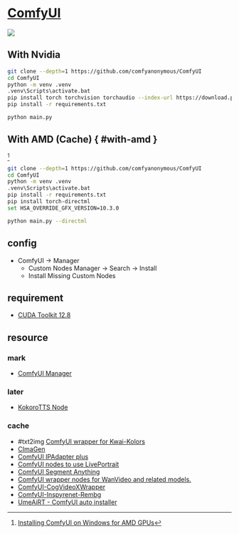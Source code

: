 # [ComfyUI](https://github.com/comfyanonymous/ComfyUI)

![](https://img.shields.io/github/license/comfyanonymous/ComfyUI)

## With Nvidia

```sh
git clone --depth=1 https://github.com/comfyanonymous/ComfyUI
cd ComfyUI
python -m venv .venv
.venv\Scripts\activate.bat
pip install torch torchvision torchaudio --index-url https://download.pytorch.org/whl/cu128
pip install -r requirements.txt
```

```sh
python main.py
```

## With AMD (Cache) { #with-amd }

[^1]

```sh
git clone --depth=1 https://github.com/comfyanonymous/ComfyUI
cd ComfyUI
python -m venv .venv
.venv\Scripts\activate.bat
pip install -r requirements.txt
pip install torch-directml
set HSA_OVERRIDE_GFX_VERSION=10.3.0
```

```sh
python main.py --directml
```

## config

- ComfyUI → Manager
	- Custom Nodes Manager → Search → Install
	- Install Missing Custom Nodes

## requirement

- [CUDA Toolkit 12.8](https://developer.nvidia.com/cuda-12-8-0-download-archive)

## resource

### mark

- [ComfyUI Manager](https://github.com/ltdrdata/ComfyUI-Manager)

### later

- [KokoroTTS Node](https://github.com/MushroomFleet/DJZ-KokoroTTS)

### cache

- #txt2img [ComfyUI wrapper for Kwai-Kolors](https://github.com/kijai/ComfyUI-KwaiKolorsWrapper)
- [CImaGen](https://github.com/ServOKio/CImaGen)
- [ComfyUI IPAdapter plus](https://github.com/cubiq/ComfyUI_IPAdapter_plus)
- [ComfyUI nodes to use LivePortrait](https://github.com/kijai/ComfyUI-LivePortraitKJ)
- [ComfyUI Segment Anything](https://github.com/storyicon/comfyui_segment_anything)
- [ComfyUI wrapper nodes for WanVideo and related models.](https://github.com/kijai/ComfyUI-WanVideoWrapper)
- [ComfyUI-CogVideoXWrapper](https://github.com/kijai/ComfyUI-CogVideoXWrapper)
- [ComfyUI-Inspyrenet-Rembg](https://github.com/john-mnz/ComfyUI-Inspyrenet-Rembg)
- [UmeAiRT - ComfyUI auto installer](https://huggingface.co/UmeAiRT/ComfyUI-Auto_installer)

[^1]: [Installing ComfyUI on Windows for AMD GPUs](https://atlassc.net/2025/01/15/installing-comfyui-on-windows-for-amd-gpus)
